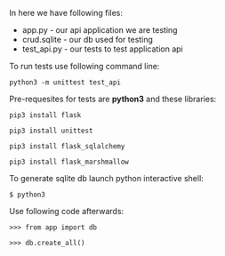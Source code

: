 In here we have following files:
- app.py - our api application we are testing
- crud.sqlite - our db used for testing
- test_api.py - our tests to test application api

To run tests use following command line:

```python3 -m unittest test_api```

Pre-requesites for tests are **python3** and these libraries:

```pip3 install flask```

```pip3 install unittest```

```pip3 install flask_sqlalchemy```

```pip3 install flask_marshmallow```

To generate sqlite db launch python interactive shell:

```$ python3```

Use following code afterwards:

```>>> from app import db```

```>>> db.create_all()```
